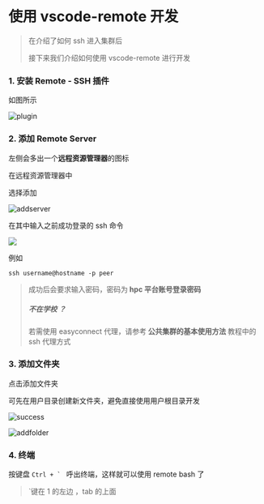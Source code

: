 # 使用 vscode-remote 开发

> 在介绍了如何 ssh 进入集群后
>
> 接下来我们介绍如何使用 vscode-remote 进行开发

### 1. 安装 Remote - SSH 插件

如图所示

![plugin](https://gitee.com/villard/wiki-images/raw/master/vscode-remote/vscodeplugin.webp)



### 2. 添加 Remote Server

左侧会多出一个**远程资源管理器**的图标

在远程资源管理器中

选择添加

![addserver](https://gitee.com/villard/wiki-images/raw/master/vscode-remote/ssh_add_host.webp)



在其中输入之前成功登录的 ssh 命令

![](https://gitee.com/villard/wiki-images/raw/master/vscode-remote/entersshcommand.webp)



例如

```shell
ssh username@hostname -p peer
```

>成功后会要求输入密码，密码为<b> hpc 平台账号登录密码</b>
> ##### 不在学校 ？
> 若需使用 easyconnect 代理，请参考<b> 公共集群的基本使用方法 </b>教程中的 ssh 代理方式

### 3. 添加文件夹

点击添加文件夹

可先在用户目录创建新文件夹，避免直接使用用户根目录开发

![success](https://gitee.com/villard/wiki-images/raw/master/vscode-remote/success.webp)

![addfolder](https://gitee.com/villard/wiki-images/raw/master/vscode-remote/addfolder.webp)



### 4. 终端

按键盘 ``Ctrl + ` `` 呼出终端，这样就可以使用 remote bash 了

> `键在 1 的左边 ，tab 的上面
